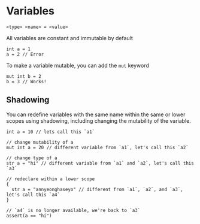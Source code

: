 # Variables

```nc
<type> <name> = <value>
```

All variables are constant and immutable by default

```nc
int a = 1
a = 2 // Error
```

To make a variable mutable, you can add the `mut` keyword

```nc
mut int b = 2
b = 3 // Works!
```

## Shadowing

You can redefine variables with the same name within the same or lower scopes using shadowing, including changing the mutability of the variable.

```nc
int a = 10 // lets call this `a1`

// change mutability of a
mut int a = 20 // different variable from `a1`, let's call this `a2`

// change type of a
str a = "hi" // different variable from `a1` and `a2`, let's call this `a3`

// redeclare within a lower scope
{
  str a = "annyeonghaseyo" // different from `a1`, `a2`, and `a3`, let's call this `a4`
}

// `a4` is no longer available, we're back to `a3`
assert(a == "hi")
```
